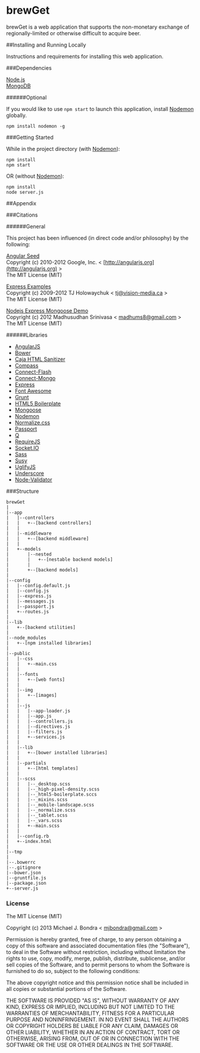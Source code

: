 brewGet
===

brewGet is a web application that supports the non-monetary exchange of regionally-limited or otherwise difficult to acquire beer.

##Installing and Running Locally

Instructions and requirements for installing this web application.

###Dependencies

[Node.js](https://nodejs.org/)  
[MongoDB](http://www.mongodb.org/)  

######Optional

If you would like to use `npm start` to launch this application, install [Nodemon](http://remy.github.io/nodemon/) globally.

```
npm install nodemon -g
```

###Getting Started

While in the project directory (with [Nodemon](http://remy.github.io/nodemon/)):   

```
npm install
npm start
```
OR (without [Nodemon](http://remy.github.io/nodemon/)):  

```
npm install
node server.js
```

##Appendix

###Citations

######General

This project has been influenced (in direct code and/or philosophy) by the following:

[Angular Seed](https://github.com/angular/angular-seed)  
Copyright (c) 2010-2012 Google, Inc. < [http://angularjs.org](http://angularjs.org) >  
The MIT License (MIT)

[Express Examples](https://github.com/visionmedia/express/tree/master/examples)  
Copyright (c) 2009-2012 TJ Holowaychuk < [tj@vision-media.ca](mailto:tj@vision-media.ca) >  
The MIT License (MIT)

[Nodejs Express Mongoose Demo](https://github.com/madhums/node-express-mongoose-demo)   
Copyright (c) 2012 Madhusudhan Srinivasa < [madhums8@gmail.com](mailto:madhums8@gmail.com) >  
The MIT License (MIT)

######Libraries

* [AngularJS](http://angularjs.org/)
* [Bower](http://bower.io/)
* [Caja HTML Sanitizer](https://github.com/theSmaw/Caja-HTML-Sanitizer)
* [Compass](http://compass-style.org/)
* [Connect-Flash](https://github.com/jaredhanson/connect-flash)
* [Connect-Mongo](http://kcbanner.github.io/connect-mongo/)
* [Express](http://expressjs.com/)
* [Font Awesome](http://fontawesome.io/)
* [Grunt](http://gruntjs.com/)
* [HTML5 Boilerplate](http://html5boilerplate.com/)
* [Mongoose](http://mongoosejs.com/)
* [Nodemon](http://remy.github.io/nodemon/)
* [Normalize.css](http://necolas.github.io/normalize.css/)
* [Passport](http://passportjs.org/)
* [Q](http://documentup.com/kriskowal/q/)
* [RequireJS](http://requirejs.org/)
* [Socket.IO](http://socket.io/)
* [Sass](http://sass-lang.com/)
* [Susy](http://susy.oddbird.net/)
* [UglifyJS](http://lisperator.net/uglifyjs/)
* [Underscore](http://underscorejs.org/)
* [Node-Validator](https://github.com/chriso/node-validator)

###Structure

```
brewGet  
|    
|--app  
|	|--controllers
|	|	+--[backend controllers]
|	|
|	|--middleware
|	|	+--[backend middleware]
|	|
|	+--models
|		|--nested
|		|	+--[nestable backend models]
|		|
|		+--[backend models]
|
|--config
|	|--config.default.js
|	|--config.js
|	|--express.js
|	|--messages.js
|	|--passport.js
|	+--routes.js
|
|--lib
|	+--[backend utilities]
|
|--node_modules
|	+--[npm installed libraries]
|
|--public
|	|--css
|	|	+--main.css
|	|
|	|--fonts
|	|	+--[web fonts]
|	|
|	|--img
|	|	+--[images]
|	|
|	|--js
|	|	|--app-loader.js
|	|	|--app.js
|	|	|--controllers.js
|	|	|--directives.js
|	|	|--filters.js
|	|	+--services.js
|	|
|	|--lib
|	|	+--[bower installed libraries]
|	|
|	|--partials
|	|	+--[html templates]
|	|
|	|--scss
|	|	|--_desktop.scss
|	|	|--_high-pixel-density.scss
|	|	|--_html5-boilerplate.sccs
|	|	|--_mixins.scss
|	|	|--_mobile-landscape.scss
|	|	|--_normalize.scss
|	|	|--_tablet.scss
|	|	|--_vars.scss
|	|	+--main.scss
|	|
|	|--config.rb
|	+--index.html
|
|--tmp
|  
|--.bowerrc
|--.gitignore
|--bower.json
|--gruntfile.js
|--package.json
+--server.js  
```


### License

The MIT License (MIT)

Copyright (c) 2013 Michael J. Bondra < [mjbondra@gmail.com](mailto:mjbondra@gmail.com) >

Permission is hereby granted, free of charge, to any person obtaining a copy
of this software and associated documentation files (the "Software"), to deal
in the Software without restriction, including without limitation the rights
to use, copy, modify, merge, publish, distribute, sublicense, and/or sell
copies of the Software, and to permit persons to whom the Software is
furnished to do so, subject to the following conditions:

The above copyright notice and this permission notice shall be included in
all copies or substantial portions of the Software.

THE SOFTWARE IS PROVIDED "AS IS", WITHOUT WARRANTY OF ANY KIND, EXPRESS OR
IMPLIED, INCLUDING BUT NOT LIMITED TO THE WARRANTIES OF MERCHANTABILITY,
FITNESS FOR A PARTICULAR PURPOSE AND NONINFRINGEMENT. IN NO EVENT SHALL THE
AUTHORS OR COPYRIGHT HOLDERS BE LIABLE FOR ANY CLAIM, DAMAGES OR OTHER
LIABILITY, WHETHER IN AN ACTION OF CONTRACT, TORT OR OTHERWISE, ARISING FROM,
OUT OF OR IN CONNECTION WITH THE SOFTWARE OR THE USE OR OTHER DEALINGS IN
THE SOFTWARE.